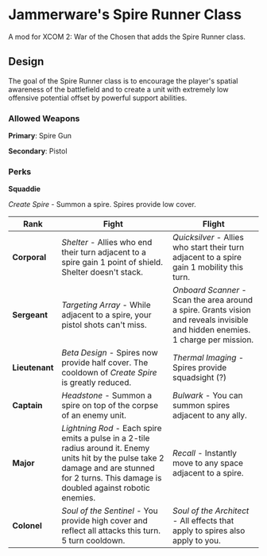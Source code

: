 # Jammerware's Spire Runner Class
A mod for XCOM 2: War of the Chosen that adds the Spire Runner class.

## Design
The goal of the Spire Runner class is to encourage the player's spatial awareness of the battlefield and to create a unit with extremely low offensive potential offset by powerful support abilities.

### Allowed Weapons
**Primary**: Spire Gun

**Secondary**: Pistol

### Perks

**Squaddie**

*Create Spire* - Summon a spire. Spires provide low cover.

| Rank | Fight | Flight |
| ---- | ----- | ------ |
| **Corporal** |  *Shelter* - Allies who end their turn adjacent to a spire gain 1 point of shield. Shelter doesn't stack. | *Quicksilver* - Allies who start their turn adjacent to a spire gain 1 mobility this turn. |
| **Sergeant** | *Targeting Array* - While adjacent to a spire, your pistol shots can't miss. | *Onboard Scanner* - Scan the area around a spire. Grants vision and reveals invisible and hidden enemies. 1 charge per mission. |
| **Lieutenant** | *Beta Design* - Spires now provide half cover. The cooldown of *Create Spire* is greatly reduced. | *Thermal Imaging* - Spires provide squadsight (?) |
| **Captain** | *Headstone* - Summon a spire on top of the corpse of an enemy unit.  | *Bulwark* - You can summon spires adjacent to any ally. |
| **Major** | *Lightning Rod* - Each spire emits a pulse in a 2-tile radius around it. Enemy units hit by the pulse take 2 damage and are stunned for 2 turns. This damage is doubled against robotic enemies. | *Recall* - Instantly move to any space adjacent to a spire. |
| **Colonel** | *Soul of the Sentinel* - You provide high cover and reflect all attacks this turn. 5 turn cooldown. | *Soul of the Architect* - All effects that apply to spires also apply to you. |